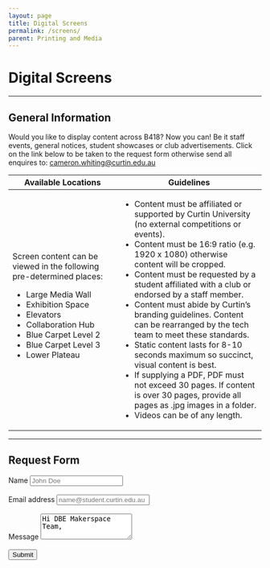 ```yaml
---
layout: page
title: Digital Screens
permalink: /screens/
parent: Printing and Media
---
```


# Digital Screens

***

## General Information

Would you like to display content across B418? Now you can! Be it staff events, general notices, student showcases or club advertisements. Click on the link below to be taken to the request form otherwise send all enquires to: [cameron.whiting@curtin.edu.au](mailto:cameron.whiting@curtin.edu.au)

<!-- Formatted this way due to dot points in tables not being easily supported in markdown -->

<table>
  <thead>
    <tr>
      <th>Available Locations</th>
      <th>Guidelines</th>
    </tr>
  </thead>
  <tr>
    <td>Screen content can be viewed in the following pre-determined places:
      <ul>
        <li>Large Media Wall</li>
        <li>Exhibition Space</li>
        <li>Elevators</li>
        <li>Collaboration Hub</li>
        <li>Blue Carpet Level 2</li>
        <li>Blue Carpet Level 3</li>
        <li>Lower Plateau</li>
      </ul>
    </td>
    <td>
      <ul>
        <li>Content must be affiliated or supported by Curtin University (no external competitions or events).</li>
        <li>Content must be 16:9 ratio (e.g. 1920 x 1080) otherwise content will be cropped.</li>
        <li>Content must be requested by a student affiliated with a club or endorsed by a staff member.</li>
        <li>Content must abide by Curtin’s branding guidelines. Content can be rearranged by the tech team to meet these standards.</li>
        <li>Static content lasts for 8-10 seconds maximum so succinct, visual content is best.</li>
        <li> If supplying a PDF, PDF must not exceed 30 pages. If content is over 30 pages, provide all pages as .jpg images in a folder. </li>
        <li>Videos can be of any length. </li>
      </ul>
    </td>
  </tr>
</table>

***

## Request Form

<form action="https://formspree.io/f/mqkjyepw" method="POST">
    <div class="form-group">
        <label for="name">Name</label>
        <input type="text" class="form-control" id="name" name="name" placeholder="John Doe" required>
        </div> <br>
    <div class="form-group">
        <label for="email">Email address</label>
        <input type="email" class="form-control" id="email" placeholder="name@student.curtin.edu.au" name="email" required>
    </div> <br>
    <div class="form-group">
        <label for="message">Message</label>
        <textarea class="form-control" id="message" rows="3" name="message" required>Hi DBE Makerspace Team,</textarea>
    </div>
    <br>
    <button type="submit" class="btn btn-primary">Submit</button>
</form>
